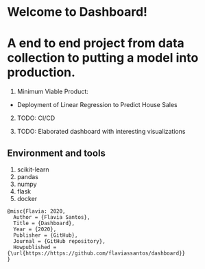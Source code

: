 # Welcome to Dashboard!

# A end to end project from data collection to putting a model into production.

 1. Minimum Viable Product: 
 
 - Deployment of Linear Regression to Predict House Sales

 2. TODO: CI/CD
 
 3. TODO: Elaborated dashboard with interesting visualizations

## Environment and tools
1. scikit-learn
2. pandas
3. numpy
4. flask
5. docker


```
@misc{Flavia: 2020,
  Author = {Flavia Santos},
  Title = {Dashboard},
  Year = {2020},
  Publisher = {GitHub},
  Journal = {GitHub repository},
  Howpublished = {\url{https://https://github.com/flaviassantos/dashboard}}
}
```

